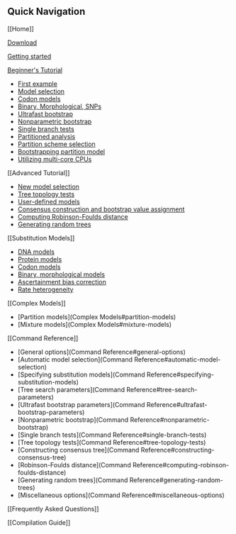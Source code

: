Quick Navigation
-------

[[Home]]

[Download](Home#download)

[Getting started](Quickstart)

[Beginner's Tutorial](Tutorial)

- [First example](Tutorial#first-running-example)
- [Model selection](Tutorial#choosing-the-right-substitution-model)
- [Codon models](Tutorial#codon-models)
- [Binary, Morphological, SNPs](Tutorial#binary-morphological-and-snp-data)
- [Ultrafast bootstrap](Tutorial#assessing-branch-supports-with-ultrafast-bootstrap-approximation)
- [Nonparametric bootstrap](Tutorial#assessing-branch-supports-with--standard-nonparametric-bootstrap)
- [Single branch tests](Tutorial#assessing-branch-supports-with-single-branch-tests)
- [Partitioned analysis](Tutorial#partitioned-analysis-for-multi-gene-alignments)
- [Partition scheme selection](Tutorial#choosing-the-right-partitioning-scheme)
- [Bootstrapping partition model](Tutorial#ultrafast-bootstrapping-with-partition-model)
- [Utilizing multi-core CPUs](Tutorial#utilizing-multi-core-cpus)

[[Advanced Tutorial]]

- [New model selection](Advanced-Tutorial#new-model-selection)
- [Tree topology tests](Advanced-Tutorial#tree-topology-tests)
- [User-defined models](Advanced-Tutorial#user-defined-substitution-models)
- [Consensus construction and bootstrap value assignment](Advanced-Tutorial#consensus-construction-and-bootstrap-value-assignment)
- [Computing Robinson-Foulds distance](Advanced-Tutorial#computing-robinson-foulds-distance-between-trees)
- [Generating random trees](Advanced-Tutorial#generating-random-trees)

[[Substitution Models]]

- [DNA models](Substitution-Models#dna-models)
- [Protein models](Substitution-Models#protein-models)
- [Codon models](Substitution-Models#codon-models)
- [Binary, morphological models](Substitution-Models#binary-and-morphological-models)
- [Ascertainment bias correction](Substitution-Models#ascertainment-bias-correction)
- [Rate heterogeneity](Substitution-Models#rate-heterogeneity-across-sites)

[[Complex Models]]

- [Partition models](Complex Models#partition-models)
- [Mixture models](Complex Models#mixture-models)

[[Command Reference]]

- [General options](Command Reference#general-options)
- [Automatic model selection](Command Reference#automatic-model-selection)
- [Specifying substitution models](Command Reference#specifying-substitution-models)
- [Tree search parameters](Command Reference#tree-search-parameters)
- [Ultrafast bootstrap parameters](Command Reference#ultrafast-bootstrap-parameters)
- [Nonparametric bootstrap](Command Reference#nonparametric-bootstrap)
- [Single branch tests](Command Reference#single-branch-tests)
- [Tree topology tests](Command Reference#tree-topology-tests)
- [Constructing consensus tree](Command Reference#constructing-consensus-tree)
- [Robinson-Foulds distance](Command Reference#computing-robinson-foulds-distance)
- [Generating random trees](Command Reference#generating-random-trees)
- [Miscellaneous options](Command Reference#miscellaneous-options)


[[Frequently Asked Questions]]

[[Compilation Guide]]
